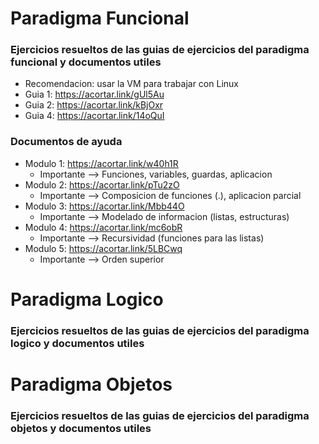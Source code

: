 # Paradigma Funcional
### Ejercicios resueltos de las guias de ejercicios del paradigma funcional y documentos utiles
- Recomendacion: usar la VM para trabajar con Linux
- Guia 1: https://acortar.link/gUl5Au
- Guia 2: https://acortar.link/kBjOxr 
- Guia 4: https://acortar.link/14oQuI

### Documentos de ayuda
- Modulo 1: https://acortar.link/w40h1R
  - Importante --> Funciones, variables, guardas, aplicacion
- Modulo 2: https://acortar.link/pTu2zO
  - Importante --> Composicion de funciones (.), aplicacion parcial
- Modulo 3: https://acortar.link/Mbb44O 
  - Importante --> Modelado de informacion (listas, estructuras)
- Modulo 4: https://acortar.link/mc6obR
  - Importante --> Recursividad (funciones para las listas)
- Modulo 5: https://acortar.link/5LBCwq
  - Importante --> Orden superior

# Paradigma Logico
### Ejercicios resueltos de las guias de ejercicios del paradigma logico y documentos utiles

# Paradigma Objetos
### Ejercicios resueltos de las guias de ejercicios del paradigma objetos y documentos utiles